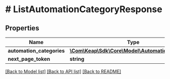 # # ListAutomationCategoryResponse

## Properties

Name | Type | Description | Notes
------------ | ------------- | ------------- | -------------
**automation_categories** | [**\Com\Keap\Sdk\Core\Model\AutomationCategory[]**](AutomationCategory.md) |  | [optional]
**next_page_token** | **string** |  | [optional]

[[Back to Model list]](../../README.md#models) [[Back to API list]](../../README.md#endpoints) [[Back to README]](../../README.md)
